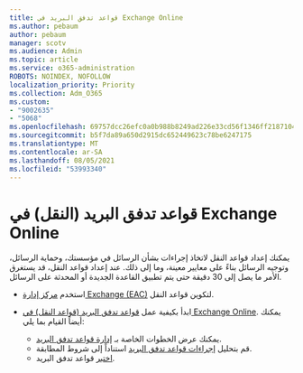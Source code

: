 ```yaml
---
title: قواعد تدفق البريد في Exchange Online
ms.author: pebaum
author: pebaum
manager: scotv
ms.audience: Admin
ms.topic: article
ms.service: o365-administration
ROBOTS: NOINDEX, NOFOLLOW
localization_priority: Priority
ms.collection: Adm_O365
ms.custom:
- "9002635"
- "5068"
ms.openlocfilehash: 69757dcc26efc0a0b988b8249ad226e33cd56f1346ff21871042ecbaee24550a
ms.sourcegitcommit: b5f7da89a650d2915dc652449623c78be6247175
ms.translationtype: MT
ms.contentlocale: ar-SA
ms.lasthandoff: 08/05/2021
ms.locfileid: "53993340"
---
```

# <a name="mail-flow-transport-rules-in-exchange-online"></a>قواعد تدفق البريد (النقل) في Exchange Online

يمكنك إعداد قواعد النقل لاتخاذ إجراءات بشأن الرسائل في مؤسستك، وحماية الرسائل، وتوجيه الرسائل بناءً على معايير معينة، وما إلى ذلك. عند إعداد قواعد النقل، قد يستغرق الأمر ما يصل إلى 30 دقيقة حتى يتم تطبيق القاعدة الجديدة أو المحدثة على الرسائل.

- استخدم [مركز إدارة Exchange (EAC)](https://go.microsoft.com/fwlink/p/?linkid=834822) لتكوين قواعد النقل.

- ابدأ بكيفية عمل [قواعد تدفق البريد (قواعد النقل) في Exchange Online](https://docs.microsoft.com/exchange/security-and-compliance/mail-flow-rules/mail-flow-rules). يمكنك أيضاً القيام بما يلي:

    - يمكنك عرض الخطوات الخاصة بـ [إدارة قواعد تدفق البريد](https://docs.microsoft.com/exchange/security-and-compliance/mail-flow-rules/manage-mail-flow-rules).
    - قم بتحليل [إجراءات قواعد تدفق البريد](https://docs.microsoft.com/exchange/security-and-compliance/mail-flow-rules/mail-flow-rule-actions) استناداً إلى شروط المطابقة.
    - [اختبر](https://docs.microsoft.com/exchange/security-and-compliance/mail-flow-rules/test-mail-flow-rules) قواعد تدفق البريد.
